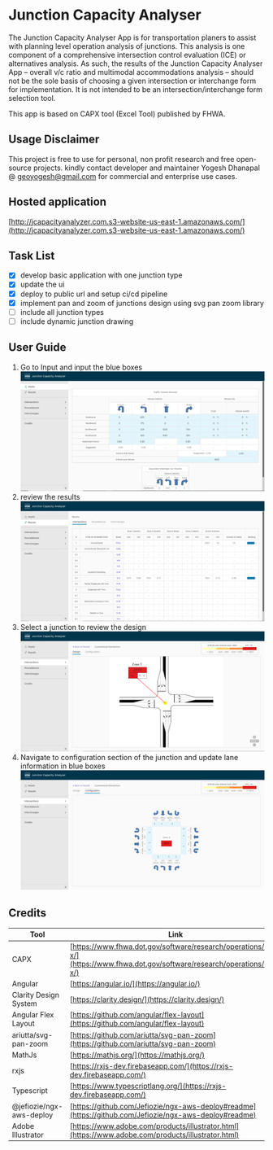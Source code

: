 # Junction Capacity Analyser

The Junction Capacity Analyser App is for transportation planers to assist with planning level operation analysis of junctions. This analysis is one component of a comprehensive intersection control evaluation (ICE) or alternatives analysis. As such, the results of the Junction Capacity Analyser App – overall v/c ratio and multimodal accommodations analysis – should not be the sole basis of choosing a given intersection or interchange form for implementation. It is not intended to be an intersection/interchange form selection tool.

This app is based on CAPX tool (Excel Tool) published by FHWA.

## Usage Disclaimer

This project is free to use for personal, non profit research and free open-source projects. kindly contact developer and maintainer Yogesh Dhanapal @ geoyogesh@gmail.com for commercial and enterprise use cases. 

## Hosted application

[http://jcapacityanalyzer.com.s3-website-us-east-1.amazonaws.com/](http://jcapacityanalyzer.com.s3-website-us-east-1.amazonaws.com/)

## Task List
- [x] develop basic application with one junction type
- [x] update the ui
- [x] deploy to public url and setup ci/cd pipeline
- [x] implement pan and zoom of junctions design using svg pan zoom library 
- [ ] include all junction types
- [ ] include dynamic junction drawing

## User Guide

1. Go to Input and input the blue boxes
![Inputt](readme-images/input.PNG)
1. review the results
![Inputt](readme-images/results.PNG)
1. Select a junction to review the design
![Inputt](readme-images/conventinal-junction-design.PNG)
1. Navigate to configuration section of the junction and update lane information in blue boxes
![Inputt](readme-images/conventinal-junction-configuration.PNG)


## Credits

Tool | Link
------------ | -------------
CAPX | [https://www.fhwa.dot.gov/software/research/operations/cap-x/](https://www.fhwa.dot.gov/software/research/operations/cap-x/)
Angular | [https://angular.io/](https://angular.io/)
Clarity Design System| [https://clarity.design/](https://clarity.design/)
Angular Flex Layout | [https://github.com/angular/flex-layout](https://github.com/angular/flex-layout)
ariutta/svg-pan-zoom | [https://github.com/ariutta/svg-pan-zoom](https://github.com/ariutta/svg-pan-zoom)
MathJs | [https://mathjs.org/](https://mathjs.org/)
rxjs | [https://rxjs-dev.firebaseapp.com/](https://rxjs-dev.firebaseapp.com/)
Typescript | [https://www.typescriptlang.org/](https://rxjs-dev.firebaseapp.com/)
@jefiozie/ngx-aws-deploy | [https://github.com/Jefiozie/ngx-aws-deploy#readme](https://github.com/Jefiozie/ngx-aws-deploy#readme)
Adobe Illustrator | [https://www.adobe.com/products/illustrator.html](https://www.adobe.com/products/illustrator.html)
